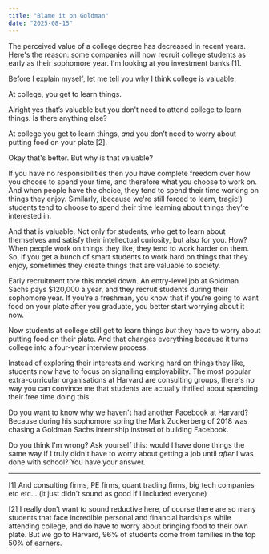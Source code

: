 ```yaml
---
title: "Blame it on Goldman"
date: "2025-08-15"
---
```



The perceived value of a college degree has decreased in recent years. Here's the reason: some companies will now recruit college students as early as their sophomore year. I'm looking at you investment banks [1]. 

Before I explain myself, let me tell you why I think college is valuable:

At college, you get to learn things. 

Alright yes that’s valuable but you don’t need to attend college to learn things. Is there anything else? 

At college you get to learn things, *and* you don’t need to worry about putting food on your plate [2]. 

Okay that's better. But why is that valuable?

If you have no responsibilities then you have complete freedom over how you choose to spend your time, and therefore what you choose to work on. And when people have the choice, they tend to spend their time working on things they enjoy. Similarly, (because we're still forced to learn, tragic!) students tend to choose to spend their time learning about things they’re interested in.

And that is valuable. Not only for students, who get to learn about themselves and satisfy their intellectual curiosity, but also for you. How? When people work on things they like, they tend to work harder on them. So, if you get a bunch of smart students to work hard on things that they enjoy, sometimes they create things that are valuable to society.

Early recruitment tore this model down. An entry-level job at Goldman Sachs pays $120,000 a year, and they recruit students during their sophomore year. If you’re a freshman, you know that if you’re going to want food on your plate after you graduate, you better start worrying about it now. 

Now students at college still get to learn things *but* they have to worry about putting food on their plate. And that changes everything because it turns college into a four-year interview process. 

Instead of exploring their interests and working hard on things they like, students now have to focus on signalling employability. The most popular extra-curricular organisations at Harvard are consulting groups, there's no way you can convince me that students are actually thrilled about spending their free time doing this.

Do you want to know why we haven't had another Facebook at Harvard? Because during his sophomore spring the Mark Zuckerberg of 2018 was chasing a Goldman Sachs internship instead of building Facebook. 

Do you think I'm wrong? Ask yourself this: would I have done things the same way if I truly didn't have to worry about getting a job until *after* I was done with school? You have your answer. 


--- 




[1] And consulting firms, PE firms, quant trading firms, big tech companies etc etc… (it just didn't sound as good if I included everyone) 

[2] I really don’t want to sound reductive here, of course there are so many students that face incredible personal and financial hardships while attending college, and do have to worry about bringing food to their own plate. But we go to Harvard, 96% of students come from families in the top 50% of earners.




